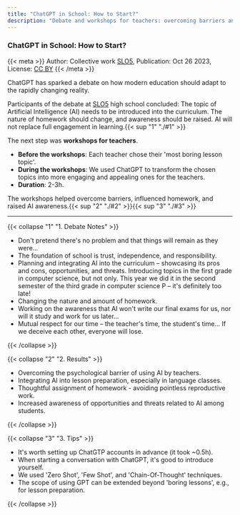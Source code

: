 ```yaml
---
title: "ChatGPT in School: How to Start?"
description: "Debate and workshops for teachers: overcoming barriers and increasing AI awareness."
---
```


### ChatGPT in School: How to Start?
{{< meta >}}
Author: Collective work [SLO5](https://slo5.edu.pl/), Publication: Oct 26 2023, License: [CC BY](https://creativecommons.org/licenses/by/4.0/) 
{{< /meta >}}

ChatGPT has sparked a debate on how modern education should adapt to the rapidly changing reality.

Participants of the debate at [SLO5](https://slo5.edu.pl/) high school concluded: The topic of Artificial Intelligence (AI) needs to be introduced into the curriculum. The nature of homework should change, and awareness should be raised. AI will not replace full engagement in learning.{{< sup "1" "./#1" >}}

The next step was **workshops for teachers**.
* **Before the workshops**: Each teacher chose their 'most boring lesson topic'.
* **During the workshops**: We used ChatGPT to transform the chosen topics into more engaging and appealing ones for the teachers.   
* **Duration**: 2-3h. 

The workshops helped overcome barriers, influenced homework, and raised AI awareness.{{< sup "2" "./#2" >}}{{< sup "3" "./#3" >}}

---

{{< collapse "1" "1. Debate Notes" >}}

* Don't pretend there's no problem and that things will remain as they were…
* The foundation of school is trust, independence, and responsibility.
* Planning and integrating AI into the curriculum – showcasing its pros and cons, opportunities, and threats. Introducing topics in the first grade in computer science, but not only. This year we did it in the second semester of the third grade in computer science P – it's definitely too late!
* Changing the nature and amount of homework.
* Working on the awareness that AI won't write our final exams for us, nor will it study and work for us later...
* Mutual respect for our time – the teacher's time, the student's time... If we deceive each other, everyone will lose.

{{< /collapse >}}

{{< collapse "2" "2. Results" >}}

* Overcoming the psychological barrier of using AI by teachers.
* Integrating AI into lesson preparation, especially in language classes.
* Thoughtful assignment of homework - avoiding pointless reproductive work.
* Increased awareness of opportunities and threats related to AI among students.

{{< /collapse >}}

{{< collapse "3" "3. Tips" >}}

* It's worth setting up ChatGTP accounts in advance (it took ~0.5h).
* When starting a conversation with ChatGPT, it's good to introduce yourself.
* We used 'Zero Shot', 'Few Shot', and 'Chain-Of-Thought' techniques.
* The scope of using GPT can be extended beyond 'boring lessons', e.g., for lesson preparation.

{{< /collapse >}}
